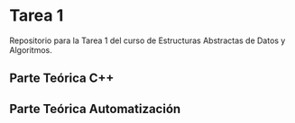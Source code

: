# Tarea 1
Repositorio para la Tarea 1 del curso de Estructuras Abstractas de Datos y Algoritmos.

## Parte Teórica C++



## Parte Teórica Automatización 
